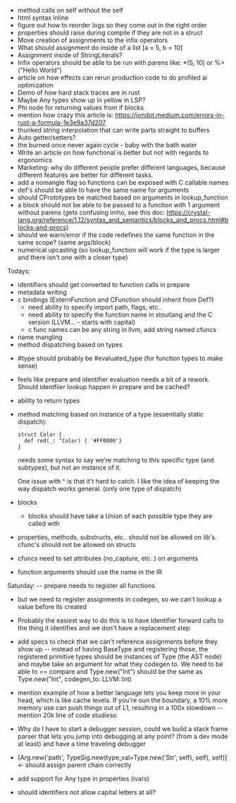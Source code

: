 
- method calls on self without the self
- html syntax inline
- figure out how to reorder logs so they come out in the right order
- properties should raise during compile if they are not in a struct
- Move creation of assignments to the infix operators
- What should assignment do inside of a list  [a = 5, b = 10]
- Assignment inside of StringLiterals?
- Infix operators should be able to be run with parens like: *(5, 10) or %>("Hello World")
- article on how effects can rerun production code to do profiled ai optimization
- Demo of how hard stack traces are in rust
- Maybe Any types show up in yellow in LSP?
- Phi node for returning values from if blocks
- mention how crazy this article is: https://jondot.medium.com/errors-in-rust-a-formula-1e3e9a37d207
- thunked string interpolation that can write parts straight to buffers
- Auto getter/setters?
- the burned once never again cycle  - baby with the bath water
- Write an article on how functional is better but not with regards to ergonomics
- Marketing: why do different people prefer different languages, because different features are better for different tasks.
- add a nomangle flag so functions can be exposed with C callable names
- def's should be able to have the same name for arguments
- should CPrototypes be matched based on arguments in lookup_function
- a block should not be able to be passed to a function with 1 argument without parens (gets confusing imho, see this doc: https://crystal-lang.org/reference/1.12/syntax_and_semantics/blocks_and_procs.html#blocks-and-procs)
- should we warn/error if the code redefines the same function in the same scope? (same args/block)
- numerical upcasting (so lookup_function will work if the type is larger and there isn't one with a closer type)


Todays:
+ identifiers should get converted to function calls in prepare
+ metadata writing
+ c bindings (ExternFunction and CFunction should inherit from Def?)
    - need ability to specify import path, flags, etc..
    - need ability to specify the function name in stoutlang and the C version (LLVM... - starts with capital)
    - c func names can be any string in llvm, add string named cfuncs
+ name mangling
+ method dispatching based on types
- #type should probably be #evaluated_type (for function types to make sense)
- feels like prepare and identifier evaluation needs a bit of a rework. Should identfiier lookup happen in prepare and be cached?
- ability to return types
- method matching based on instance of a type (essentially static dispatch):
    ```
    struct Color {
      def red(_: ^Color) { '#FF0000'}
    }
    ```

    needs some syntax to say we're matching to this specific type (and subtypes), but not an instance of it.

    One issue with ^ is that it't hard to catch. I like the idea of keeping the way dispatch works general. (only one type of dispatch)
- blocks
  - blocks should have take a Union of each possible type they are called with

- properties, methods, substructs, etc.. should not be allowed on lib's. cfunc's should not be allowed on structs
- cfuncs need to set attributes (no_capture, etc..) on arguments
- function arguments should use the name in the IR


Saturday:
-- prepare needs to register all functions
  - but we need to register assignments in codegen, so we can't lookup a value before its created
  - Probably the easiest way to do this is to have Identifier forward calls to the thing it identifies and we don't have a replacement step
  - add specs to check that we can't reference assignments before they show up
-- instead of having BaseType and registering those, the registered primitive types should be instances of Type (the AST node) and maybe take an argument for what they codegen to. We need to be able to == compare and Type.new("Int") should be the same as Type.new("Int", codegen_to: LLVM::Int)


- mention example of how a better language lets you keep more in your head, which is like cache levels. If you're oun the boundary, a 10% more memory use can push things out of L1, resulting in a 100x slowdown -- mention 20k line of code studieso

- Why do I have to start a debugger session, could we build a stack frame parser that lets you jump into debugging at any point? (from a dev mode at least) and have a time traveling debugger


- [Arg.new('path', TypeSig.new(type_val=Type.new('Str', self), self), self)] <- should assign parent chain correctly

- add support for Any type in properties (ivars)
- should identifiers not allow capital letters at all?